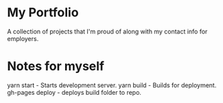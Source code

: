 # My Portfolio

A collection of projects that I'm proud of along with my contact info for employers.

# Notes for myself

yarn start - Starts development server.
yarn build - Builds for deployment.
gh-pages deploy - deploys build folder to repo.